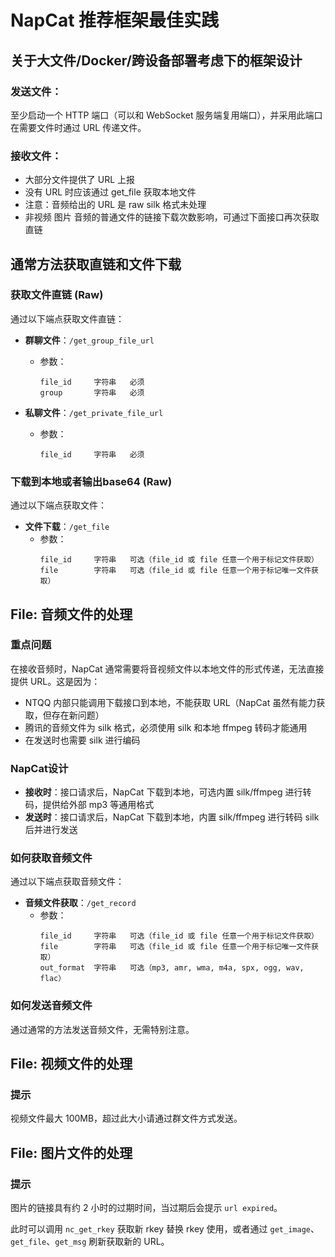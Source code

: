 # NapCat 推荐框架最佳实践

## 关于大文件/Docker/跨设备部署考虑下的框架设计

### 发送文件：
至少启动一个 HTTP 端口（可以和 WebSocket 服务端复用端口），并采用此端口在需要文件时通过 URL 传递文件。

### 接收文件：
- 大部分文件提供了 URL 上报
- 没有 URL 时应该通过 get_file 获取本地文件
- 注意：音频给出的 URL 是 raw silk 格式未处理
- 非视频 图片 音频的普通文件的链接下载次数影响，可通过下面接口再次获取直链

## 通常方法获取直链和文件下载

### 获取文件直链 (Raw)
通过以下端点获取文件直链：

- **群聊文件**：`/get_group_file_url`
  - 参数：
    ```
    file_id     字符串   必须
    group       字符串   必须
    ```

- **私聊文件**：`/get_private_file_url`
  - 参数：
    ```
    file_id     字符串   必须
    ```

### 下载到本地或者输出base64 (Raw)
通过以下端点获取文件：

- **文件下载**：`/get_file`
  - 参数：
    ```
    file_id     字符串   可选（file_id 或 file 任意一个用于标记文件获取）
    file        字符串   可选（file_id 或 file 任意一个用于标记唯一文件获取）
    ```

## File: 音频文件的处理

### 重点问题
在接收音频时，NapCat 通常需要将音视频文件以本地文件的形式传递，无法直接提供 URL。这是因为：

- NTQQ 内部只能调用下载接口到本地，不能获取 URL（NapCat 虽然有能力获取，但存在新问题）
- 腾讯的音频文件为 silk 格式，必须使用 silk 和本地 ffmpeg 转码才能通用
- 在发送时也需要 silk 进行编码

### NapCat设计
- **接收时**：接口请求后，NapCat 下载到本地，可选内置 silk/ffmpeg 进行转码，提供给外部 mp3 等通用格式
- **发送时**：接口请求后，NapCat 下载到本地，内置 silk/ffmpeg 进行转码 silk 后并进行发送

### 如何获取音频文件
通过以下端点获取音频文件：

- **音频文件获取**：`/get_record`
  - 参数：
    ```
    file_id     字符串   可选（file_id 或 file 任意一个用于标记文件获取）
    file        字符串   可选（file_id 或 file 任意一个用于标记唯一文件获取）
    out_format  字符串   可选（mp3, amr, wma, m4a, spx, ogg, wav, flac）
    ```

### 如何发送音频文件
通过通常的方法发送音频文件，无需特别注意。

## File: 视频文件的处理

### 提示
视频文件最大 100MB，超过此大小请通过群文件方式发送。

## File: 图片文件的处理

### 提示
图片的链接具有约 2 小时的过期时间，当过期后会提示 `url expired`。

此时可以调用 `nc_get_rkey` 获取新 rkey 替换 rkey 使用，或者通过 `get_image`、`get_file`、`get_msg` 刷新获取新的 URL。